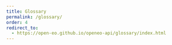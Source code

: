 ```yaml
---
title: Glossary
permalink: /glossary/
order: 4
redirect_to:
  - https://open-eo.github.io/openeo-api/glossary/index.html
---
```

